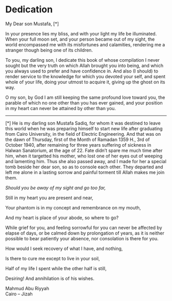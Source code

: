 Dedication
==========

My Dear son Mustafa, [\*]

In your presence lies my bliss, and with your light my life be
illuminated. When your full moon set, and your person became out of my
sight, the world encompassed me with its misfortunes and calamities,
rendering me a stranger though being one of its children.

To you, my darling son, I dedicate this book of whose compilation I
never sought but the very truth on which Allah brought you into being,
and which you always used to prefer and have confidence in. And also (I
should) to render service to the knowledge for which you devoted your
self, and spent whole of your life, doing your utmost to acquire it,
giving up the ghost on its way.

O my son, by God I am still keeping the same profound love toward you,
the parable of which no one other than you has ever gained, and your
position in my heart can never be attained by other than you.

------------------------------------------------------------------------

[\*] He is my darling son Mustafa Sadiq, for whom it was destined to
leave this world when he was preparing himself to start new life after
graduating from Cairo University, in the field of Electric Engineering.
And that was on the dawn of Thursday, first of the Month of Ramadan 1359
H., 3rd of October 1940, after remaining for three years suffering of
sickness in Halwan Sanatorium, at the age of 22. Fate didn’t spare me
much time after him, when it targetted his mother, who lost one of her
eyes out of weeping and lamenting him. Thus she also passed away, and I
made for her a special tomb beside her dear son, so as to console each
other. They departed and left me alone in a lasting sorrow and painful
torment till Allah makes me join them.

*Should you be away of my sight and go too far,*

Still in my heart you are present and near,

Your phantom is in my concept and remembrance on my mouth,

And my heart is place of your abode, so where to go?

While grief for you, and feeling sorrowful for you can never be affected
by elapse of days, or be calmed down by prolongation of years, as it is
neither possible to bear patiently your absence, nor consolation is
there for you.

How would I seek recovery of what I have, and nothing,

Is there to cure me except to live in your soil,

Half of my life I spent while the other half is still,

Desiring! And annihilation is of his wishes.

Mahmud Abu Riyyah  
 Cairo – Jizah
